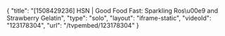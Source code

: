 {
    "title": "[1508429236] HSN | Good Food Fast: Sparkling Ros\u00e9 and Strawberry Gelatin",
    "type": "solo",
    "layout": "iframe-static",
    "videoId": "123178304",
    "url": "\/tvpembed\/123178304"
}